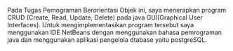 Pada Tugas Pemograman Berorientasi Objek ini, saya menerapkan program CRUD (Create, Read, Update, Delete) pada java GUI(Graphical User Interfaces).
Untuk mengimplementasikan program tersebut saya menggunakan IDE NetBeans dengan menggunakan bahasa pemrograman java dan menggunakan aplikasi pengelola dtabase yaitu postgreSQL.

